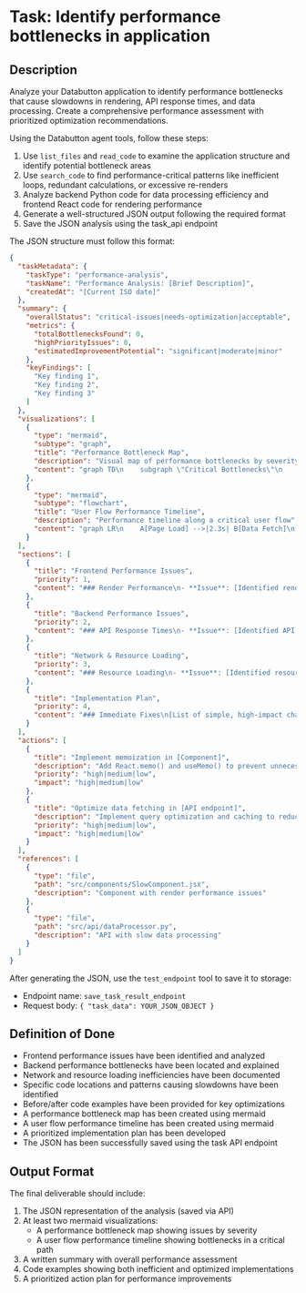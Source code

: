 # Task: Identify performance bottlenecks in application

## Description
Analyze your Databutton application to identify performance bottlenecks that cause slowdowns in rendering, API response times, and data processing. Create a comprehensive performance assessment with prioritized optimization recommendations.

Using the Databutton agent tools, follow these steps:
1. Use `list_files` and `read_code` to examine the application structure and identify potential bottleneck areas
2. Use `search_code` to find performance-critical patterns like inefficient loops, redundant calculations, or excessive re-renders
3. Analyze backend Python code for data processing efficiency and frontend React code for rendering performance
4. Generate a well-structured JSON output following the required format
5. Save the JSON analysis using the task_api endpoint

The JSON structure must follow this format:
```json
{
  "taskMetadata": {
    "taskType": "performance-analysis",
    "taskName": "Performance Analysis: [Brief Description]",
    "createdAt": "[Current ISO date]"
  },
  "summary": {
    "overallStatus": "critical-issues|needs-optimization|acceptable",
    "metrics": {
      "totalBottlenecksFound": 0,
      "highPriorityIssues": 0,
      "estimatedImprovementPotential": "significant|moderate|minor"
    },
    "keyFindings": [
      "Key finding 1",
      "Key finding 2",
      "Key finding 3"
    ]
  },
  "visualizations": [
    {
      "type": "mermaid",
      "subtype": "graph",
      "title": "Performance Bottleneck Map",
      "description": "Visual map of performance bottlenecks by severity",
      "content": "graph TD\n    subgraph \"Critical Bottlenecks\"\n        A[\"Inefficient Data Loading<br/>⚠️ High Impact\"] \n        B[\"Excessive Re-rendering<br/>⚠️ High Impact\"]\n    end\n    subgraph \"Significant Issues\"\n        C[\"Unoptimized API Calls<br/>⚡ Medium Impact\"]\n        D[\"Missing Pagination<br/>⚡ Medium Impact\"]\n    end\n    subgraph \"Minor Improvements\"\n        E[\"Image Optimization<br/>✓ Low Impact\"]\n    end"
    },
    {
      "type": "mermaid",
      "subtype": "flowchart",
      "title": "User Flow Performance Timeline",
      "description": "Performance timeline along a critical user flow",
      "content": "graph LR\n    A[Page Load] -->|2.3s| B[Data Fetch]\n    B -->|4.1s| C[Render List]\n    C -->|0.8s| D[User Interaction]\n    D -->|1.5s| E[Response]\n    style B fill:#f55,stroke:#333,stroke-width:2px\n    style C fill:#f55,stroke:#333,stroke-width:2px"
    }
  ],
  "sections": [
    {
      "title": "Frontend Performance Issues",
      "priority": 1,
      "content": "### Render Performance\n- **Issue**: [Identified render bottlenecks]\n- **Location**: `[file path]`\n- **Impact**: [Quantified impact when possible]\n- **Cause**: [Why rendering is slow]\n- **Solution**: [How to improve render performance]\n\n```jsx\n// Before: Inefficient rendering\n[code snippet]\n\n// After: Optimized rendering\n[improved code snippet]\n```\n\n### State Management\n- **Issue**: [Identified state management bottlenecks]\n- **Location**: `[file path]`\n- **Impact**: [Quantified impact when possible]\n- **Cause**: [Why state management is inefficient]\n- **Solution**: [How to improve state management]\n\n### UI Responsiveness\n- **Issue**: [Identified UI responsiveness issues]\n- **Location**: `[file path]`\n- **Impact**: [Quantified impact when possible]\n- **Cause**: [Why UI is unresponsive]\n- **Solution**: [How to improve responsiveness]"
    },
    {
      "title": "Backend Performance Issues",
      "priority": 2,
      "content": "### API Response Times\n- **Issue**: [Identified API bottlenecks]\n- **Endpoint**: `[endpoint path]`\n- **Current Response Time**: [measured time]\n- **Cause**: [Why APIs are slow]\n- **Solution**: [How to improve API performance]\n\n```python\n# Before: Inefficient API implementation\n[code snippet]\n\n# After: Optimized implementation\n[improved code snippet]\n```\n\n### Data Processing\n- **Issue**: [Identified data processing bottlenecks]\n- **Location**: `[file path]`\n- **Impact**: [Quantified impact when possible]\n- **Cause**: [Why data processing is inefficient]\n- **Solution**: [How to improve data handling]\n\n### Database Operations\n- **Issue**: [Identified database bottlenecks]\n- **Location**: `[file path]`\n- **Impact**: [Quantified impact when possible]\n- **Cause**: [Why database operations are slow]\n- **Solution**: [How to optimize database access]"
    },
    {
      "title": "Network & Resource Loading",
      "priority": 3,
      "content": "### Resource Loading\n- **Issue**: [Identified resource loading bottlenecks]\n- **Resources**: [Specific resources causing issues]\n- **Impact**: [How this affects performance]\n- **Cause**: [Why resource loading is inefficient]\n- **Solution**: [How to improve resource loading]\n\n### Network Requests\n- **Issue**: [Identified network request issues]\n- **Impact**: [Quantified impact when possible]\n- **Cause**: [Why network requests are problematic]\n- **Solution**: [How to optimize network requests]"
    },
    {
      "title": "Implementation Plan",
      "priority": 4,
      "content": "### Immediate Fixes\n[List of simple, high-impact changes]\n\n### Short-term Improvements\n[List of medium-effort, important optimizations]\n\n### Long-term Optimizations\n[List of more involved performance improvements]"
    }
  ],
  "actions": [
    {
      "title": "Implement memoization in [Component]",
      "description": "Add React.memo() and useMemo() to prevent unnecessary re-renders",
      "priority": "high|medium|low",
      "impact": "high|medium|low"
    },
    {
      "title": "Optimize data fetching in [API endpoint]",
      "description": "Implement query optimization and caching to reduce response time",
      "priority": "high|medium|low",
      "impact": "high|medium|low"
    }
  ],
  "references": [
    {
      "type": "file",
      "path": "src/components/SlowComponent.jsx",
      "description": "Component with render performance issues"
    },
    {
      "type": "file",
      "path": "src/api/dataProcessor.py",
      "description": "API with slow data processing"
    }
  ]
}
```

After generating the JSON, use the `test_endpoint` tool to save it to storage:
- Endpoint name: `save_task_result_endpoint`
- Request body: `{ "task_data": YOUR_JSON_OBJECT }`

## Definition of Done
- Frontend performance issues have been identified and analyzed
- Backend performance bottlenecks have been located and explained
- Network and resource loading inefficiencies have been documented
- Specific code locations and patterns causing slowdowns have been identified
- Before/after code examples have been provided for key optimizations
- A performance bottleneck map has been created using mermaid
- A user flow performance timeline has been created using mermaid
- A prioritized implementation plan has been developed
- The JSON has been successfully saved using the task API endpoint

## Output Format
The final deliverable should include:
1. The JSON representation of the analysis (saved via API)
2. At least two mermaid visualizations:
   - A performance bottleneck map showing issues by severity
   - A user flow performance timeline showing bottlenecks in a critical path
3. A written summary with overall performance assessment
4. Code examples showing both inefficient and optimized implementations
5. A prioritized action plan for performance improvements
